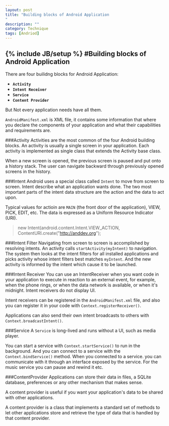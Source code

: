 ```yaml
---
layout: post
title: "Building blocks of Android Application
"
description: ""
category: Technique
tags: [Andriod]
---
```

{% include JB/setup %}
#Building blocks of Android Application
---

There are four builidng blocks for Android Application:   
   
- **`Activity`**
- **`Intent Receiver`**
- **`Service`**
- **`Content Provider`**

But Not every application needs have all them.   

`AndroidManifest.xml` is XML file, it contains some information that where you declare the components of your application and what their capabilities and requirements are. 

<!--break-->  

###Activity
Activities are the most common of the four Android building blocks. An activity is usually a single screen in your application. Each activity is implemented as single class that extends the Activity base class.    
  
When a new screen is opened, the previous screen is paused and put onto a history stack. The user can navigate backward through previously opened screens in the history.

###Intent
Android uses a special class called `Intent` to move from screen to screen. Intent describe what an application wants done. The two most important parts of the intent data structure are the action and the data to act upon.    
  
Typical values for actioin are `MAIN` (the front door of the application), VIEW, PICK, EDIT, etc. The data is expressed as a Uniform Resource Indicator (URI).    
>new Intent(android.content.Intent.VIEW_ACTION, ContentURI.create("http://anddev.org");

###Intent Filter
Navigating from screen to screen is accomplished by resolving intents. An activity calls `startActivity(myIntent)` to navigation. The system then looks at the intent filters for all installed applications and picks activity whose intent filters best matches `myIntent`. And the new activity is informed by the intent which cause it to be launched.   

###Intent Receiver
You can use an IntentReceiver when you want code in your application to execute in reaction to an external event, for example, when the phone rings, or when the data network is available, or when it's midnight. Intent receivers do not display UI.   
    
Intent receivers can be registered in the `AndroidManifest.xml` file, and also you can register it in your code with `Context.registerReceiver()`.    

Applications can also send their own intent broadcasts to others with `Context.broadcastIntent()`.   

###Service
A `Service` is long-lived and runs without a UI, such as media player.   

You can start a service with `Context.startService()` to run in the background. And you can connect to a service with the `Context.bindService()` method. When you connected to a service. you can communicate with it through an interface exposed by the service. For the music service you can pause and rewind it etc.   

###ContentProvider
Applications can store their data in files, a SQLite database, preferences or any other mechanism that makes sense.   

A content provider is useful if you want your application's data to be shared with other applications.    

A content provider is a class that implements a standard set of methods to let other applications store and retrieve the type of data that is handled by that content provider.